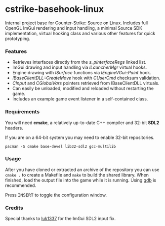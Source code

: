 # cstrike-basehook-linux

Internal project base for Counter-Strike: Source on Linux. Includes full OpenGL ImGui rendering and input handling, a minimal Source SDK implementation, virtual hooking class and various other features for quick prototyping.

### Features
* Retrieves interfaces directly from the *s_pInterfaceRegs* linked list.
* ImGui drawing and input handling via *ILauncherMgr* virtual hooks.
* Engine drawing with *ISurface* functions via *IEngineVGui::Paint* hook.
* *IBaseClientDLL::CreateMove* hook with *CUserCmd* checksum validation.
* *CInput* and *CGlobalVars* pointers retrieved from IBaseClientDLL virtuals.
* Can easily be unloaded, modified and reloaded without restarting the game.
* Includes an example game event listener in a self-contained class.

### Requirements

You will need **cmake**, a relatively up-to-date C++ compiler and 32-bit **SDL2** headers.

If you are on a 64-bit system you may need to enable 32-bit repositories.

```
pacman -S cmake base-devel lib32-sdl2 gcc-multilib
```

### Usage

After you have cloned or extracted an archive of the repository you can use `cmake .` to create a Makefile and `make` to build the shared library. When finished, load the output file into the game while it is running. Using [gdb](https://aixxe.net/2016/09/shared-library-injection) is recommended.

Press <kbd>INSERT</kbd> to toggle the configuration window.

### Credits

Special thanks to [luk1337](https://github.com/luk1337) for the ImGui SDL2 input fix.